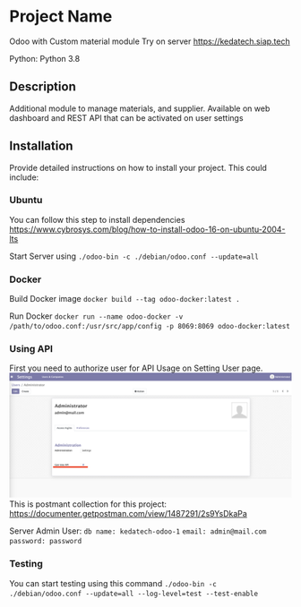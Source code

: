 # Project Name
Odoo with Custom material module
Try on server
https://kedatech.siap.tech

Python: Python 3.8

## Description
Additional module to manage materials, and supplier. Available on web dashboard and REST API that can be activated on user settings

## Installation

Provide detailed instructions on how to install your project. This could include:
### Ubuntu
You can follow this step to install dependencies
https://www.cybrosys.com/blog/how-to-install-odoo-16-on-ubuntu-2004-lts

Start Server using
`./odoo-bin -c ./debian/odoo.conf --update=all`

### Docker
Build Docker image 
`docker build --tag odoo-docker:latest .`

Run Docker
`docker run --name odoo-docker -v /path/to/odoo.conf:/usr/src/app/config -p 8069:8069 odoo-docker:latest`

### Using API
First you need to authorize user for API Usage on Setting User page.
![Example Image](docs/docs.png)
This is postmant collection for this project:
https://documenter.getpostman.com/view/1487291/2s9YsDkaPa

Server Admin User:
`db name: kedatech-odoo-1`
`email: admin@mail.com`
`password: password`

### Testing
You can start testing using this command
`./odoo-bin -c ./debian/odoo.conf --update=all --log-level=test --test-enable`